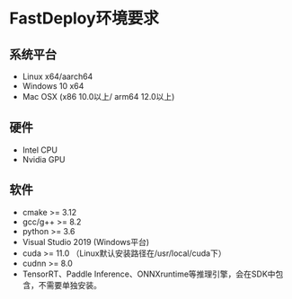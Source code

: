 # FastDeploy环境要求

## 系统平台

- Linux x64/aarch64
- Windows 10 x64
- Mac OSX (x86 10.0以上/ arm64 12.0以上)

## 硬件

- Intel CPU
- Nvidia GPU

## 软件

- cmake >= 3.12
- gcc/g++ >= 8.2
- python >= 3.6
- Visual Studio 2019 (Windows平台)
- cuda >= 11.0 （Linux默认安装路径在/usr/local/cuda下）
- cudnn >= 8.0
- TensorRT、Paddle Inference、ONNXruntime等推理引擎，会在SDK中包含，不需要单独安装。
